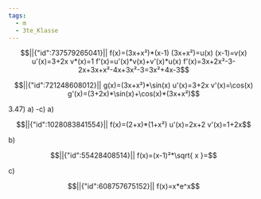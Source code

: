 ```yaml
---
tags:
  - m
  - 3te_Klasse
---
```

```math
||{"id":737579265041}||

f(x)=(3x+x²)*(x-1)
(3x+x²)=u(x)
(x-1)=v(x)
u'(x)=3+2x
v*(x)=1
f'(x)=u'(x)*v(x)+v'(x)*u(x)
f'(x)=3x+2x²-3-2x+3x+x²-4x+3x²-3=3x²+4x-3
```
```math
||{"id":721248608012}||

g(x)=(3x+x²)*\sin(x)
u'(x)=3+2x
v'(x)=\cos(x)
g'(x)=(3+2x)*\sin(x)+\cos(x)*(3x+x²)
```
3.47) a) -c)
a)
```math
||{"id":1028083841554}||

f(x)=(2+x)*(1+x²)
u'(x)=2x+2
v'(x)=1+2x
```
b)
```math
||{"id":55428408514}||

f(x)=(x-1)²*\sqrt{ x }=
```
c)
```math
||{"id":608757675152}||

f(x)=x*e^x
```
